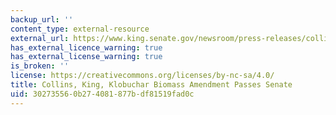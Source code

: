 ```yaml
---
backup_url: ''
content_type: external-resource
external_url: https://www.king.senate.gov/newsroom/press-releases/collins-king-klobuchar-biomass-amendment-passes-senate
has_external_licence_warning: true
has_external_license_warning: true
is_broken: ''
license: https://creativecommons.org/licenses/by-nc-sa/4.0/
title: Collins, King, Klobuchar Biomass Amendment Passes Senate
uid: 30273556-0b27-4081-877b-df81519fad0c
---
```

